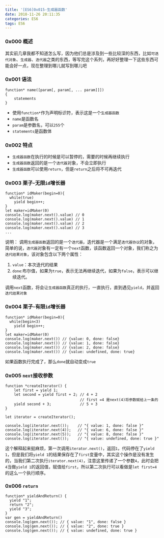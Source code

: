 ```yaml
---
title: '[ES6]0x015-生成器函数'
date: 2018-11-26 20:11:35
categories: ES6
tags: ES6
---
```

### 0x000 概述
其实前几章我都不知道怎么写，因为他们总是涉及到一些比较深的东西，比如`可迭代对象`、`生成器`、`迭代器`之类的东西，等写完这个系列，再好好整理一下这些东西可能会好一点，现在整理到哪儿就写到哪儿吧

### 0x001 语法
```
function* name([param[, param[, ... param]]])
{ 
    statements 
}
```
- 使用`function*`作为声明标识符，表示这是一个`生成器函数`
- `name`是函数名
- `param`是参数名，可以`255`个
- `statements`是函数体

### 0x002 特点
- `生成器函数`在执行的时候是可以暂停的，需要的时候再继续执行
- `生成器函数`返回的是一个`迭代器`对象，不会立即执行
- `生成器函数`可以使用`return`，但是`return`之后将不可再迭代


### 0x003 栗子-无限`id`增长器
```
function* idMaker(begin=0){
  while(true)
    yield begin++;
}
let maker=idMaker(0)
console.log(maker.next().value) // 0
console.log(maker.next().value) // 1
console.log(maker.next().value) // 2
console.log(maker.next().value) // 3
...
```
说明：
调用`生成器函数`返回的是一个`迭代器`，迭代器是一个满足`迭代器协议`的对象，简单的说，`迭代器`对象有一定有一个`next`函数，该函数返回一个对象，我们称之为`迭代结果对象`，该对象包含以下两个属性：
1. `value`：本次迭代的结果
2. `done`:布尔值，如果为`true`，表示无法再继续迭代，如果为`false`，表示可以继续迭代。

调用`next`函数，将会让`生成器函数`真正的执行，一直执行，直到遇见`yield`，并返回`迭代结果对象`

### 0x004 栗子-有限`id`增长器
```
function* idMaker(begin=0){
  while(begin<3)
    yield begin++;
}
let maker=idMaker(0)
console.log(maker.next()) // {value: 0, done: false}
console.log(maker.next()) // {value: 1, done: false}
console.log(maker.next()) // {value: 2, done: false}
console.log(maker.next()) // {value: undefined, done: true}
```
如果函数执行完成了，那么`done`就自动变成`true`
### 0x005 `next`接收参数
```
function *createIterator() {
    let first = yield 1;
    let second = yield first + 2; // 4 + 2 
                                  // first =4 是next(4)将参数赋给上一条的
    yield second + 3;             // 5 + 3
}

let iterator = createIterator();

console.log(iterator.next());    // "{ value: 1, done: false }"
console.log(iterator.next(4));   // "{ value: 6, done: false }"
console.log(iterator.next(5));   // "{ value: 8, done: false }"
console.log(iterator.next());    // "{ value: undefined, done: true }"
```
这个解释起来挺麻烦，第一次调用`iterator.next()`，返回`1`，代码停在了`yield 1`，但是我们将`yield 1`的结果保存在了`first`变量中，其实这个操作是没有发生的，当我们第二次执行`iterator.next(4)`，注意这里传递了一个参数`4`，此时会把`4`当做`yield 1`的返回值，赋值给`first`，所以第二次执行可以看做是`let first=4`的这么一个执行顺序。


### 0x006 `return`
```
function* yieldAndReturn() {
  yield "1";
  return "2";
  yield "3"; 
}
var gen = yieldAndReturn()
console.log(gen.next()); // { value: "1", done: false }
console.log(gen.next()); // { value: "2", done: true }
console.log(gen.next()); // { value: undefined, done: true }
```